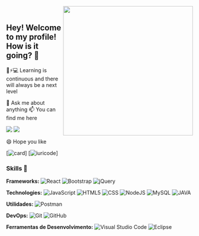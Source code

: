 <img align="right" src="https://raw.githubusercontent.com/MicaelliMedeiros/micaellimedeiros/master/image/computer-illustration.png" width="350"/>
<br/>

## Hey! Welcome to my profile! How is it going? 👋

🤖⚡💻 Learning is continuous and there will always be a next level

💬 Ask me about anything
📫 You can find me here
<p align="left">
  <a href="rafael.albuquerque.it@gmail.com" alt="Gmail">
  <img src="https://img.shields.io/badge/-Gmail-FF0000?style=flat-square&labelColor=FF0000&logo=gmail&logoColor=white&link=rafael.albuquerque.it@gmail.com" /></a>
  <a href="[https://www.linkedin.com/in/rafaeloliveiraalbuquerque/](https://www.linkedin.com/in/rafaelalbuquerquee)" alt="Linkedin">
  <img src="https://img.shields.io/badge/-Linkedin-0e76a8?style=flat-square&logo=Linkedin&logoColor=white&link=https://www.linkedin.com/in/rafaeloliveiraalbuquerque/" /></a>
  
  😄 Hope you like

[![card](https://github-readme-stats.vercel.app/api?username=roalbuquerque&theme=tokyonight)] 
[![iuricode](https://github-readme-stats.vercel.app/api/top-langs/?username=roalbuquerque&hide=html&layout=compact&theme=tokyonight)]

### Skills 🚀
**Frameworks:**
  <img alt="React" src="https://img.shields.io/badge/react%20-%2320232a.svg?&style=for-the-badge&logo=react&logoColor=%2361DAFB"/>
  <img alt="Bootstrap" src="https://img.shields.io/badge/bootstrap%20-%23563D7C.svg?&style=for-the-badge&logo=bootstrap&logoColor=white"/>
  <img alt="jQuery" src="https://img.shields.io/badge/jquery%20-%230769AD.svg?&style=for-the-badge&logo=jquery&logoColor=white"/>
  
**Technologies:**
  ![JavaScript](https://img.shields.io/badge/-JavaScript-333333?style=flat&logo=javascript)
  ![HTML5](https://img.shields.io/badge/-HTML5-333333?style=flat&logo=HTML5)
  ![CSS](https://img.shields.io/badge/-CSS-333333?style=flat&logo=CSS3&logoColor=1572B6)
  ![NodeJS](https://img.shields.io/badge/Node.js-43853D?style=for-the-badge&logo=node.js&logoColor=white)
  ![MySQL](https://img.shields.io/badge/-MySQL-333333?style=flat&logo=mysql)
  ![JAVA](https://img.shields.io/badge/-Java-333355?style=flat&logo=Java)
  
**Utilidades:**
  ![Postman](https://img.shields.io/badge/-Postman-333333?style=flat&logo=postman)
  
**DevOps:**
  ![Git](https://img.shields.io/badge/-Git-333333?style=flat&logo=git)
  ![GitHub](https://img.shields.io/badge/-GitHub-333333?style=flat&logo=github)

**Ferramentas de Desenvolvimento:**
  ![Visual Studio Code](https://img.shields.io/badge/-Visual%20Studio%20Code-333333?style=flat&logo=visual-studio-code&logoColor=007ACC)
  ![Eclipse](https://img.shields.io/badge/-Eclipse-333355?style=flat&logo=Eclipse)
<br/>

